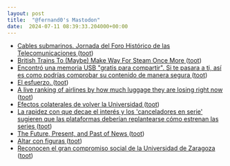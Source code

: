 ```yaml
---
layout: post
title:  "@fernand0's Mastodon"
date:  2024-07-11 08:39:33.204000+00:00
---
```

*  [Cables submarinos. Jornada del Foro Histórico de las Telecomunicaciones ](https://historiatelefonia.com/2024/06/24/cables-submarinos-jornada-del-foro-historico-de-las-telecomunicaciones) ([toot](https://mastodon.social/@fernand0/112766954583146455))
*  [British Trains To (Maybe) Make Way For Steam Once More ](https://hackaday.com/2024/07/06/british-trains-to-maybe-make-way-for-steam-once-more) ([toot](https://mastodon.social/@fernand0/112765157885959125))
*  [Encontró una memoria USB "gratis para compartir". Si te pasara a ti, así es como podrías comprobar su contenido de manera segura ](https://www.genbeta.com/seguridad/encontro-memoria-usb-gratis-para-compartir-te-pasara-a-ti-asi-como-podrias-comprobar-su-contenido-manera-segur) ([toot](https://mastodon.social/@fernand0/112763344842223955))
*  [El esfuerzo. ](https://avecesunafoto.wordpress.com/2024/07/10/el-esfuerzo) ([toot](https://mastodon.social/@fernand0/112763297857705470))
*  [A live ranking of airlines by how much luggage they are losing right now ](https://luggagelosers.com) ([toot](https://mastodon.social/@fernand0/112763045622964387))
*  [Efectos colaterales de volver la Universidad ](https://changlonet.com/blog/efectos-colaterales-de-volver-la-universidad) ([toot](https://mastodon.social/@fernand0/112762829073667384))
*  [La rapidez con que decae el interés y los 'canceladores en serie' sugieren que las plataformas deberían replantearse cómo estrenan las series ](https://www.businessinsider.es/rapidez-decae-interes-canceladores-serie-sugieren-plataformas-deberian-replantearse-como-estrenan-series-139432) ([toot](https://mastodon.social/@fernand0/112762637933085790))
*  [The Future, Present, and Past of News ](https://doc.searls.com/2024/06/30/the-future-present-and-past-of-news) ([toot](https://mastodon.social/@fernand0/112761978878078746))
*  [Altar con figuras ](https://www.flickr.com/photos/fernand0/53817364159) ([toot](https://mastodon.social/@fernand0/112761727234794485))
*  [Reconocen el gran compromiso social de la Universidad de Zaragoza ](https://www.diariodelaltoaragon.es/noticias/huesca/2024/07/05/reconocen-el-gran-compromiso-social-de-la-universidad-de-zaragoza-1746936-daa.htm) ([toot](https://mastodon.social/@fernand0/112761689021009862))
